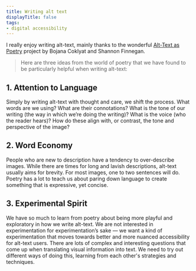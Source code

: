 ```yaml
---
title: Writing alt text 
displayTitle: false
tags: 
- digital accessibility
---
```


I really enjoy writing alt-text, mainly thanks to the wonderful  [Alt-Text as Poetry](https://alt-text-as-poetry.net/index.html) project by Bojana Coklyat and Shannon Finnegan.

> Here are three ideas from the world of poetry that we have found to be particularly helpful when writing alt-text:

## 1. Attention to Language
Simply by writing alt-text with thought and care, we shift the process. What words are we using? What are their connotations? What is the tone of our writing (the way in which we’re doing the writing)? What is the voice (who the reader hears)? How do these align with, or contrast, the tone and perspective of the image?

 
## 2. Word Economy
People who are new to description have a tendency to over-describe images. While there are times for long and lavish descriptions, alt-text usually aims for brevity. For most images, one to two sentences will do. Poetry has a lot to teach us about paring down language to create something that is expressive, yet concise.

 
## 3. Experimental Spirit
We have so much to learn from poetry about being more playful and exploratory in how we write alt-text. We are not interested in experimentation for experimentation’s sake — we want a kind of experimentation that moves towards better and more nuanced accessibility for alt-text users. There are lots of complex and interesting questions that come up when translating visual information into text. We need to try out different ways of doing this, learning from each other's strategies and techniques.